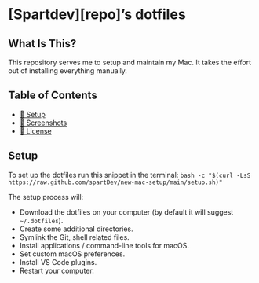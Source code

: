 # [Spartdev][repo]’s dotfiles

## What Is This?

This repository serves me to setup and maintain my Mac. It takes the effort out of installing everything manually.

## Table of Contents

- [🔧 Setup](#setup)
- [📸 Screenshots](#screenshots)
- [📑 License](#license)

## Setup

To set up the dotfiles run this snippet in the terminal:
`bash -c "$(curl -LsS https://raw.github.com/spartDev/new-mac-setup/main/setup.sh)"`

The setup process will:

- Download the dotfiles on your computer
  (by default it will suggest `~/.dotfiles`).
- Create some additional directories.
- Symlink the Git, shell related files.
- Install applications / command-line tools for macOS.
- Set custom macOS preferences.
- Install VS Code plugins.
- Restart your computer.
